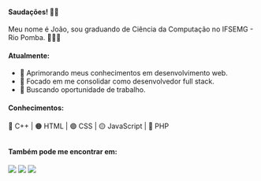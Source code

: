 #### Saudações! 👋🏻
Meu nome é João, sou graduando de Ciência da Computação no IFSEMG - Rio Pomba. 👨🏻‍💻
#### Atualmente:
- 🔭 Aprimorando meus conhecimentos em desenvolvimento web.
- 🎯 Focado em me consolidar como desenvolvedor full stack.
- 💼 Buscando oportunidade de trabalho.
#### Conhecimentos:
🔴 C++ | 🟠 HTML | 🟣 CSS | 🟡 JavaScript | 🔵 PHP

##

#### Também pode me encontrar em:
<div>
  <a href="https://www.linkedin.com/in/joaofsfranco" target="_blank"><img src="https://img.shields.io/badge/-LinkedIn-%230077B5?style=for-the-badge&logo=linkedin&logoColor=white" target="_blank"></a>
  <a href = "mailto:joaofsfranco@gmail.com"><img src="https://img.shields.io/badge/-Gmail-%23333?style=for-the-badge&logo=gmail&logoColor=white" target="_blank"></a>
  <a href="https://www.youtube.com/channel/UCZ1w2mZGaB2PPyp3w4ooC7A" target="_blank"><img src="https://img.shields.io/badge/YouTube-FF0000?style=for-the-badge&logo=youtube&logoColor=white" target="_blank"></a>
</div>
   
